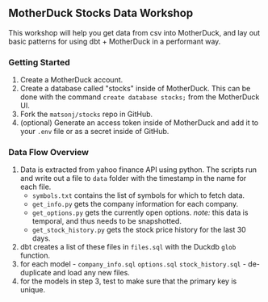 ## MotherDuck Stocks Data Workshop

This workshop will help you get data from csv into MotherDuck, and lay out basic patterns for using dbt + MotherDuck in a performant way.

### Getting Started
1. Create a MotherDuck account.
2. Create a database called "stocks" inside of MotherDuck. This can be done with the command `create database stocks;` from the MotherDuck UI.
3. Fork the `matsonj/stocks` repo in GitHub.
4. (optional) Generate an access token inside of MotherDuck and add it to your `.env` file or as a secret inside of GitHub.

### Data Flow Overview
1. Data is extracted from yahoo finance API using python. The scripts run and write out a file to `data` folder with the timestamp in the name for each file.
    - `symbols.txt` contains the list of symbols for which to fetch data.
    - `get_info.py` gets the company information for each company.
    - `get_options.py` gets the currently open options. *note:* this data is temporal, and thus needs to be snapshotted.
    - `get_stock_history.py` gets the stock price history for the last 30 days.
2. dbt creates a list of these files in `files.sql` with the Duckdb `glob` function.
3. for each model - `company_info.sql` `options.sql` `stock_history.sql` - de-duplicate and load any new files.
4. for the models in step 3, test to make sure that the primary key is unique.
